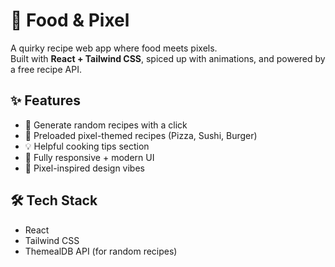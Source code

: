 # 🍔 Food & Pixel  

A quirky recipe web app where food meets pixels.  
Built with **React + Tailwind CSS**, spiced up with animations, and powered by a free recipe API.  

## ✨ Features
- 🎲 Generate random recipes with a click  
- 🍕 Preloaded pixel-themed recipes (Pizza, Sushi, Burger)  
- 💡 Helpful cooking tips section  
- 📱 Fully responsive + modern UI  
- 🎨 Pixel-inspired design vibes  

## 🛠️ Tech Stack
- React  
- Tailwind CSS  
- ThemealDB API (for random recipes)  

